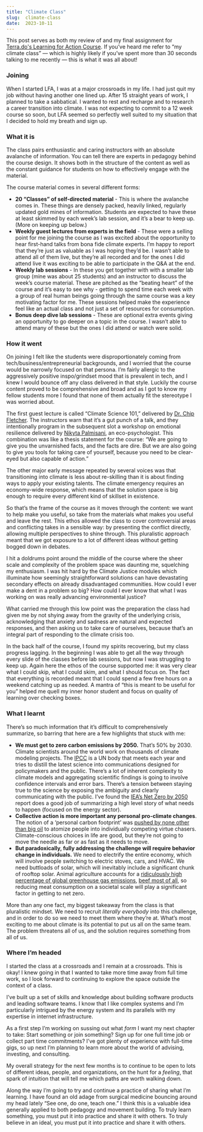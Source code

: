 ```yaml
---
title: "Climate Class"
slug:  climate-class
date:  2023-10-11
---
```


This post serves as both my review of and my final assignment for [Terra.do's Learning for Action Course](https://terra.do/climate-education/cohort-courses/climate-change-learning-for-action/?). If you’ve heard me refer to “my climate class” — which is highly likely if you’ve spent more than 30 seconds talking to me recently — this is what it was all about!

### Joining

When I started LFA, I was at a major crossroads in my life. I had just quit my job without having another one lined up. After 15 straight years of work, I planned to take a sabbatical. I wanted to rest and recharge and to research a career transition into climate. I was not expecting to commit to a 12 week course so soon, but LFA seemed so perfectly well suited to my situation that I decided to hold my breath and sign up.

### What it is

The class pairs enthusiastic and caring instructors with an absolute avalanche of information. You can tell there are experts in pedagogy behind the course design. It shows both in the structure of the content as well as the constant guidance for students on how to effectively engage with the material.

The course material comes in several different forms:
* **20 “Classes” of self-directed material** - This is where the avalanche comes in. These things are densely packed, heavily linked, regularly updated gold mines of information. Students are expected to have these at least skimmed by each week’s lab session, and it’s a bear to keep up. (More on keeping up below.)
* **Weekly guest lectures from experts in the field** - These were a selling point for me joining the course as I was excited about the opportunity to hear first-hand talks from bona fide climate experts. I’m happy to report that they’re just as valuable as I was hoping they’d be. I wasn’t able to attend all of them live, but they’re all recorded and for the ones I did attend live it was exciting to be able to participate in the Q&A at the end.
* **Weekly lab sessions** - In these you get together with with a smaller lab group (mine was about 25 students) and an instructor to discuss the week’s course material. These are pitched as the “beating heart” of the course and it’s easy to see why - getting to spend time each week with a group of real human beings going through the same course was a key motivating factor for me. These sessions helped make the experience feel like an actual class and not just a set of resources for consumption.
* **Bonus deep dive lab sessions** - These are optional extra events giving an opportunity to go deeper on a topic in the course. I wasn’t able to attend many of these but the ones I did attend or watch were solid.

### How it went
On joining I felt like the students were disproportionately coming from tech/business/entrepreneurial backgrounds, and I worried that the course would be narrowly focused on that persona. I’m fairly allergic to the aggressively positive inspo/grindset mood that is prevalent in tech, and I knew I would bounce off any class delivered in that style. Luckily the course content proved to be comprehensive and broad and as I got to know my fellow students more I found that none of them actually fit the stereotype I was worried about.

The first guest lecture is called “Climate Science 101,” delivered by [Dr. Chip Fletcher](https://www.soest.hawaii.edu/soestwp/about/directory/chip-h-fletcher/). The instructors warn that it’s a gut punch of a talk, and they intentionally program in the subsequent slot a workshop on emotional resilience delivered by [Nikyta Palmisani](https://www.linkedin.com/in/nikyta-palmisani-20a5877/), an eco-psychologist. This combination was like a thesis statement for the course: “We are going to give you the unvarnished facts, and the facts are dire. But we are also going to give you tools for taking care of yourself, because you need to be clear-eyed but also capable of action.”

The other major early message repeated by several voices was that transitioning into climate is less about re-skilling than it is about finding ways to apply your existing talents. The climate emergency requires an economy-wide response, which means that the solution space is big enough to require every different kind of skillset in existence.

So that’s the frame of the course as it moves through the content: we want to help make you useful, so take from the materials what makes you useful and leave the rest. This ethos allowed the class to cover controversial areas and conflicting takes in a sensible way: by presenting the conflict directly, allowing multiple perspectives to shine through. This pluralistic approach meant that we got exposure to a lot of different ideas without getting bogged down in debates.

I hit a doldrums point around the middle of the course where the sheer scale and complexity of the problem space was daunting me, squelching my enthusiasm. I was hit hard by the Climate Justice modules which illuminate how seemingly straightforward solutions can have devastating  secondary effects on already disadvantaged communities. How could I ever make a dent in a problem so big? How could I ever know that what I was working on was really advancing environmental justice?

What carried me through this low point was the preparation the class had given me by not shying away from the gravity of the underlying crisis, acknowledging that anxiety and sadness are natural and expected responses, and then asking us to take care of ourselves, because that’s an integral part of responding to the climate crisis too.

In the back half of the course, I found my spirits recovering, but my class progress lagging. In the beginning I was able to get all the way through every slide of the classes before lab sessions, but now I was struggling to keep up. Again here the ethos of the course supported me: it was very clear what I could skip, what I could skim, and what I should focus on. The fact that everything is recorded meant that I could spend a few free hours on a weekend catching up as needed. A mantra of “this is meant to be useful for you” helped me quell my inner honor student and focus on quality of learning over checking boxes.

### What I learnt

There’s so much information that it’s difficult to comprehensively summarize, so barring that here are a few highlights that stuck with me:

* **We must get to zero carbon emissions by 2050.** That’s 50% by 2030. Climate scientists around the world work on thousands of climate modeling projects. The [IPCC](https://www.ipcc.ch/) is a UN body that meets each year and tries to distill the latest science into communications designed for policymakers and the public. There’s a lot of inherent complexity to climate models and aggregating scientific findings is going to involve confidence intervals and error bars. There’s a tension between staying true to the science by exposing the ambiguity and clearly communicating with the public. I’ve found the [IEA’s Net Zero by 2050](https://www.iea.org/reports/net-zero-by-2050#) report does a good job of summarizing a high level story of what needs to happen (focused on the energy sector).
* **Collective action is more important any personal pro-climate changes**. The notion of a ‘personal carbon footprint’ was [pushed by none other than big oil](https://www.theguardian.com/commentisfree/2021/aug/23/big-oil-coined-carbon-footprints-to-blame-us-for-their-greed-keep-them-on-the-hook) to atomize people into individually competing virtue chasers. Climate-conscious choices in life are good, but they’re not going to move the needle as far or as fast as it needs to move.
* **But paradoxically, fully addressing the challenge will require behavior change in individuals.** We need to electrify the entire economy, which will involve people switching to electric stoves, cars, and HVAC. We need buttloads of solar, which will inevitably include a significant chunk of rooftop solar. Animal agriculture accounts for a [ridiculously high percentage of global greenhouse gas emissions](https://drawdown.org/solutions/plant-rich-diets), [beef most of all](https://ourworldindata.org/food-choice-vs-eating-local), so reducing meat consumption on a societal scale will play a significant factor in getting to net zero.

More than any one fact, my biggest takeaway from the class is that pluralistic mindset. We need to recruit *literally everybody* into this challenge, and in order to do so we need to meet them where they’re at. What’s most exciting to me about climate is its potential to put us all on the same team. The problem threatens all of us, and the solution requires something from all of us.

### Where I’m headed

I started the class at a crossroads and I remain at a crossroads. This is okay! I knew going in that I wanted to take more time away from full time work, so I look forward to continuing to explore the space outside the context of a class.

I’ve built up a set of skills and knowledge about building software products and leading software teams. I know that I like complex systems and I’m particularly intrigued by the energy system and its parallels with my expertise in internet infrastructure.

As a first step I’m working on sussing out what *form* I want my next chapter to take: Start something or join something? Sign up for one full time job or collect part time commitments? I’ve got plenty of experience with full-time gigs, so up next I’m planning to learn more about the world of advising, investing, and consulting.

My overall strategy for the next few months is to continue to be open to lots of different ideas, people, and organizations, on the hunt for a _feeling_, that spark of intuition that will tell me which paths are worth walking down.

Along the way I’m going to try and continue a practice of sharing what I’m learning. I have found an old adage from surgical medicine bouncing around my head lately “See one, do one, teach one.” I think this is a valuable idea generally applied to both pedagogy and movement building. To truly learn something, you must put it into practice and share it with others. To truly believe in an ideal, you must put it into practice and share it with others.
